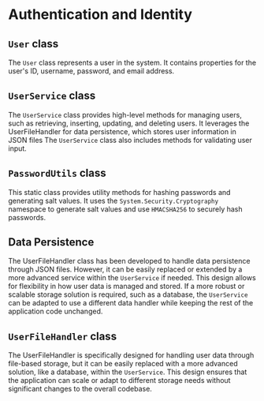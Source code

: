 ﻿# Authentication and Identity

## `User` class
The `User` class represents a user in the system. It contains properties for the user's ID, username, password, and email address.

## `UserService` class
The `UserService` class provides high-level methods for managing users, such as retrieving, inserting, updating, and deleting users. It leverages the UserFileHandler for data persistence, which stores user information in JSON files
The `UserService` class also includes methods for validating user input.

## `PasswordUtils` class
This static class provides utility methods for hashing passwords and generating salt values. It uses the `System.Security.Cryptography` namespace to generate salt values and use `HMACSHA256` to securely hash passwords.

## Data Persistence
The UserFileHandler class has been developed to handle data persistence through JSON files.
However, it can be easily replaced or extended by a more advanced service within the `UserService` if needed.
This design allows for flexibility in how user data is managed and stored. If a more robust or scalable storage solution is required,
such as a database, the `UserService` can be adapted to use a different data handler while keeping the rest of the application code unchanged.

## `UserFileHandler` class
The UserFileHandler is specifically designed for handling user data through file-based storage, but it can be easily replaced with a more advanced solution,
like a database, within the `UserService`. This design ensures that the application can scale or adapt to different storage needs without significant changes to the overall codebase.
